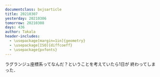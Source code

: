 ```yaml
---
documentclass: bxjsarticle
title: 20210307
yesterday: 20210306
tomorrow: 20210308
days: 436
author: Takala
header-includes:
  - \usepackage[margin=1in]{geometry}
  - \usepackage[ISO]{diffcoeff}
  - \usepackage{pxfonts}
---
```



ラグランジュ座標系ってなんだ？ということを考えていたら1日が
終わってしまった．
